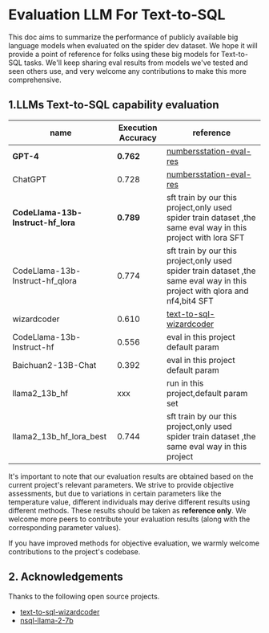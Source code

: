 # Evaluation LLM For Text-to-SQL

This doc aims to summarize the performance of publicly available big language models when evaluated on the spider dev dataset. We hope it will provide a point of reference for folks using these big models for Text-to-SQL tasks. We'll keep sharing eval results from models we've tested and seen others use, and very welcome any contributions to make this more comprehensive.

## 1.LLMs Text-to-SQL capability evaluation
| name                           | Execution Accuracy | reference                                                                          |
| ------------------------------ | ------------------ | ---------------------------------------------------------------------------------- |
| **GPT-4**                         | **0.762**              | [numbersstation-eval-res](https://www.numbersstation.ai/post/nsql-llama-2-7b)    |
| ChatGPT                        | 0.728              | [numbersstation-eval-res](https://www.numbersstation.ai/post/nsql-llama-2-7b)| 
| **CodeLlama-13b-Instruct-hf_lora** | **0.789**              | sft train by our this project,only used spider train dataset ,the same eval  way in this project  with lora SFT |
| CodeLlama-13b-Instruct-hf_qlora | 0.774              | sft train by our this project,only used spider train dataset ,the same eval  way in this project  with qlora and nf4,bit4 SFT |
| wizardcoder                    | 0.610              | [text-to-sql-wizardcoder](https://github.com/cuplv/text-to-sql-wizardcoder/tree/main)                |  
|CodeLlama-13b-Instruct-hf| 0.556 | eval in this project default param|
|Baichuan2-13B-Chat|0.392|  eval in this project default param|
| llama2_13b_hf                  | xxx            | run in this project,default param set   |
| llama2_13b_hf_lora_best             | 0.744           | sft train by our this project,only used spider train dataset ,the same eval  way in this project |



It's important to note that our evaluation results are obtained based on the current project's relevant parameters. We strive to provide objective assessments, but due to variations in certain parameters like the temperature value, different individuals may derive different results using different methods. These results should be taken as **reference only**. We welcome more peers to contribute your evaluation results (along with the corresponding parameter values).  

If you have improved methods for objective evaluation, we warmly welcome contributions to the project's codebase.


## 2. Acknowledgements
Thanks to the following open source projects.

*  [text-to-sql-wizardcoder](https://github.com/cuplv/text-to-sql-wizardcoder)
*  [nsql-llama-2-7b](https://www.numbersstation.ai/post/nsql-llama-2-7b)

